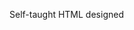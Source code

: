 Self-taught HTML designed
              
 
 
 
      
 
 
                                                                                                                                                  